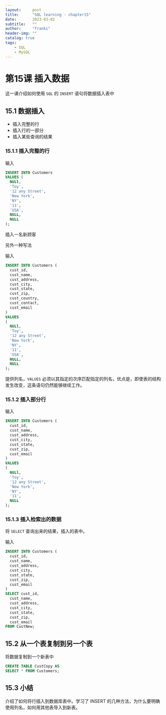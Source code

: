 ```yaml
---
layout:     post
title:      "SQL learning - chapter15"
date:       2023-03-02
subtitle:   ""
author:     "franki"
header-img: ""
catalog: true
tags:
    - SQL
    - MySQL
---
```


# 第15课 插入数据

这一课介绍如何使用 `SQL` 的 `INSERT` 语句将数据插入表中

## 15.1 数据插入

- 插入完整的行
- 插入行的一部分
- 插入某些查询的结果

### 15.1.1 插入完整的行

输入

```sql
INSERT INTO Customers
VALUES (
  NULl,
  'Toy',
  '12 any Street',
  'New York',
  'NY',
  '11',
  'USA',
  NULL,
  NULL
);
```

插入一名新顾客

另外一种写法

输入

```sql
INSERT INTO Customers (
  cust_id,
  cust_name,
  cust_address,
  cust_city,
  cust_state,
  cust_zip,
  cust_country,
  cust_contact,
  cust_email
)
VALUES
(
  NULl,
  'Toy',
  '12 any Street',
  'New York',
  'NY',
  '11',
  'USA',
  NULL,
  NULL
);
```

提供列名，`VALUES` 必须以其指定的次序匹配指定的列名，优点是，即使表的结构发生改变，这条语句仍然能够继续工作。

### 15.1.2 插入部分行

输入

```sql
INSERT INTO Customers (
  cust_id,
  cust_name,
  cust_address,
  cust_city,
  cust_state,
  cust_zip,
  cust_email
)
VALUES
(
  NULl,
  'Toy',
  '12 any Street',
  'New York',
  'NY',
  '11',
  NULL
);
```

### 15.1.3 插入检索出的数据

将 `SELECT` 查询出来的结果，插入的表中。

输入

```sql
INSERT INTO Customers (
  cust_id,
  cust_name,
  cust_address,
  cust_city,
  cust_state,
  cust_zip,
  cust_email
)
SELECT cust_id,
  cust_name,
  cust_address,
  cust_city,
  cust_state,
  cust_zip,
  cust_email
FROM CustNew;
```

## 15.2 从一个表复制到另一个表

将数据复制到一个新表中

```sql
CREATE TABLE CustCopy AS
SELECT * FROM Customers;
```

## 15.3 小结

介绍了如何将行插入到数据库表中。学习了 INSERT 的几种方法，为什么要明确使用列名，如何用其他表导入到新表。
